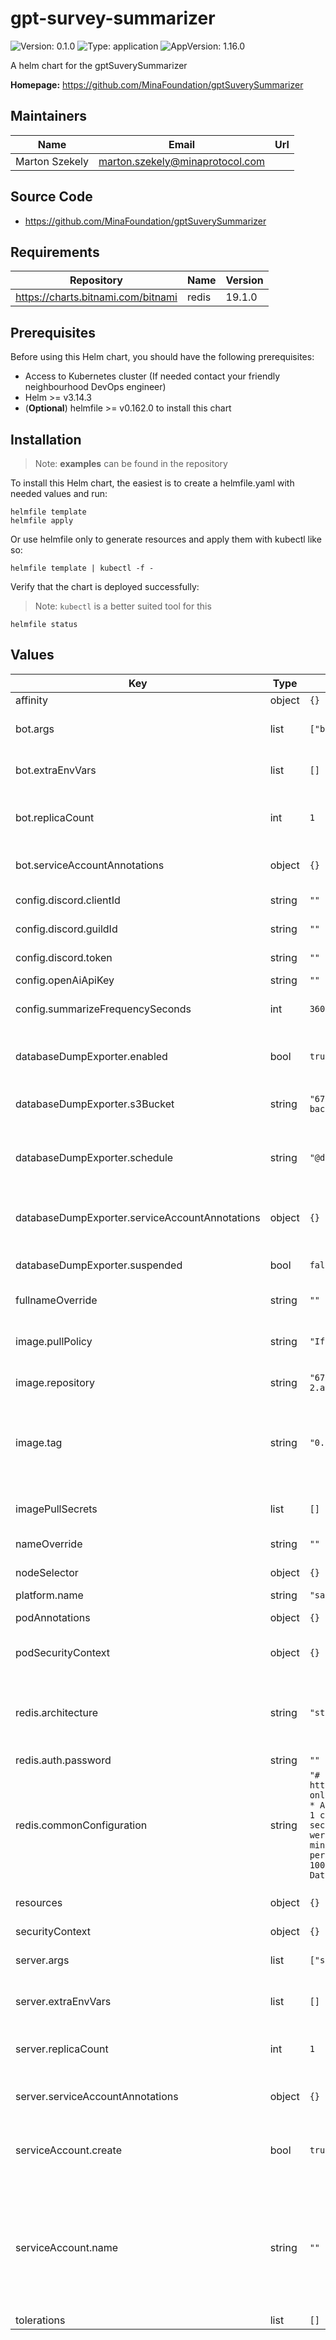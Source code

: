 # gpt-survey-summarizer

![Version: 0.1.0](https://img.shields.io/badge/Version-0.1.0-informational?style=flat-square) ![Type: application](https://img.shields.io/badge/Type-application-informational?style=flat-square) ![AppVersion: 1.16.0](https://img.shields.io/badge/AppVersion-1.16.0-informational?style=flat-square)

A helm chart for the gptSuverySummarizer

**Homepage:** <https://github.com/MinaFoundation/gptSuverySummarizer>

## Maintainers

| Name | Email | Url |
| ---- | ------ | --- |
| Marton Szekely | <marton.szekely@minaprotocol.com> |  |

## Source Code

* <https://github.com/MinaFoundation/gptSuverySummarizer>

## Requirements

| Repository | Name | Version |
|------------|------|---------|
| https://charts.bitnami.com/bitnami | redis | 19.1.0 |

## Prerequisites

Before using this Helm chart, you should have the following prerequisites:

- Access to Kubernetes cluster (If needed contact your friendly neighbourhood DevOps engineer)
- Helm >= v3.14.3
- (**Optional**) helmfile >= v0.162.0 to install this chart

## Installation

> Note: **examples** can be found in the repository

To install this Helm chart, the easiest is to create a helmfile.yaml with needed values and run:

```
helmfile template
helmfile apply
```

Or use helmfile only to generate resources and apply them with kubectl like so:

```
helmfile template | kubectl -f -
```

Verify that the chart is deployed successfully:

> Note: `kubectl` is a better suited tool for this

```
helmfile status
```

## Values

| Key | Type | Default | Description |
|-----|------|---------|-------------|
| affinity | object | `{}` | Affinity rules |
| bot.args | list | `["bot"]` | Arguments for the bot container |
| bot.extraEnvVars | list | `[]` | Extra Environment Variables |
| bot.replicaCount | int | `1` | The number of pods to be deployed for bot |
| bot.serviceAccountAnnotations | object | `{}` | Annotations for the bot serviceAccount |
| config.discord.clientId | string | `""` | Discord Application ID |
| config.discord.guildId | string | `""` | Discord Guild/Server ID |
| config.discord.token | string | `""` | Discord API Token |
| config.openAiApiKey | string | `""` | Openai API Key |
| config.summarizeFrequencySeconds | int | `3600` | Summarize Frequency Seconds |
| databaseDumpExporter.enabled | bool | `true` | Whether to enable exporting of the database dump |
| databaseDumpExporter.s3Bucket | string | `"673156464838-gpt-survey-summarizer-backups"` | Full name of the S3 bucket for backups |
| databaseDumpExporter.schedule | string | `"@daily"` | Schedule of the automated exporter in crontab notation |
| databaseDumpExporter.serviceAccountAnnotations | object | `{}` | Annotations to add to the cronjob serviceAccount |
| databaseDumpExporter.suspended | bool | `false` | Suspend the automatic execution |
| fullnameOverride | string | `""` | The full release name override |
| image.pullPolicy | string | `"IfNotPresent"` | The pullPolicy used when pulling the image |
| image.repository | string | `"673156464838.dkr.ecr.us-west-2.amazonaws.com/gpt-survey-summarizer"` | The repository of the image |
| image.tag | string | `"0.2.0-4a6bee4"` | The tag of the iamge. Overrides the image tag whose default is the chart appVersion. |
| imagePullSecrets | list | `[]` | The secrets used to pull the image |
| nameOverride | string | `""` | The release name override |
| nodeSelector | object | `{}` | Node selector labels |
| platform.name | string | `"sandbox"` |  |
| podAnnotations | object | `{}` | Annotations to add to the pods |
| podSecurityContext | object | `{}` | SecurityContext used for the pods |
| redis.architecture | string | `"standalone"` | The redis architecture (accepted values are: standalone, replication) |
| redis.auth.password | string | `""` | Redis password |
| redis.commonConfiguration | string | `"# Enable AOF https://redis.io/topics/persistence#append-only-file\nappendonly yes\n#\n# Backups:\n# * After 14400 seconds (4 hours) if at least 1 change was performed\n# * After 3600 seconds (1 hour) if at least 100 changes were performed\n# * After 600 seconds (10 minutes) if at least 10.000 changes were performed\n# \nsave 14400 1 3600 100 600 10000\n# Workdir of redis\ndir /data\n# Database file name\ndbfilename dump.rdb"` | Configuration to add to redis.conf |
| resources | object | `{}` | Resource limitations for the pods |
| securityContext | object | `{}` | SecurityContext |
| server.args | list | `["summarizer"]` | Arguments for the server container |
| server.extraEnvVars | list | `[]` | Extra Environment Variables |
| server.replicaCount | int | `1` | The number of pods to be deployed for server |
| server.serviceAccountAnnotations | object | `{}` | Annotations for the summarizer serviceAccount |
| serviceAccount.create | bool | `true` | Specifies whether a service account should be created |
| serviceAccount.name | string | `""` | The name of the service account to use. If not set and create is true, a name is generated using the fullname template |
| tolerations | list | `[]` | Tolerations |

